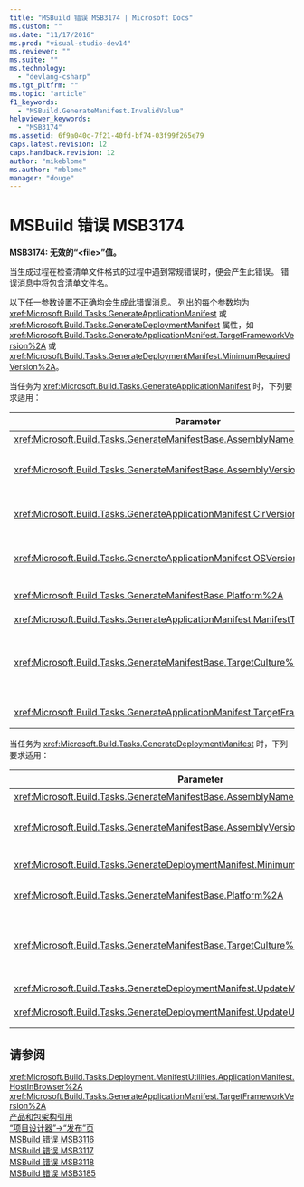```yaml
---
title: "MSBuild 错误 MSB3174 | Microsoft Docs"
ms.custom: ""
ms.date: "11/17/2016"
ms.prod: "visual-studio-dev14"
ms.reviewer: ""
ms.suite: ""
ms.technology: 
  - "devlang-csharp"
ms.tgt_pltfrm: ""
ms.topic: "article"
f1_keywords: 
  - "MSBuild.GenerateManifest.InvalidValue"
helpviewer_keywords: 
  - "MSB3174"
ms.assetid: 6f9a040c-7f21-40fd-bf74-03f99f265e79
caps.latest.revision: 12
caps.handback.revision: 12
author: "mikeblome"
ms.author: "mblome"
manager: "douge"
---
```

# MSBuild 错误 MSB3174
**MSB3174: 无效的“\<file\>”值。**  
  
 当生成过程在检查清单文件格式的过程中遇到常规错误时，便会产生此错误。  错误消息中将包含清单文件名。  
  
 以下任一参数设置不正确均会生成此错误消息。  列出的每个参数均为 <xref:Microsoft.Build.Tasks.GenerateApplicationManifest> 或 <xref:Microsoft.Build.Tasks.GenerateDeploymentManifest> 属性，如 <xref:Microsoft.Build.Tasks.GenerateApplicationManifest.TargetFrameworkVersion%2A> 或 <xref:Microsoft.Build.Tasks.GenerateDeploymentManifest.MinimumRequiredVersion%2A>。  
  
 当任务为 <xref:Microsoft.Build.Tasks.GenerateApplicationManifest> 时，下列要求适用：  
  
|Parameter|要求|  
|---------------|--------|  
|<xref:Microsoft.Build.Tasks.GenerateManifestBase.AssemblyName%2A>|必须是有效的文件名。|  
|<xref:Microsoft.Build.Tasks.GenerateManifestBase.AssemblyVersion%2A>|与 <xref:System.Version.%23ctor%2A> 的要求相同。  所有八位字节都必须大于 0。  必须指定全部四个八位字节。  可以接受空字符串。|  
|<xref:Microsoft.Build.Tasks.GenerateApplicationManifest.ClrVersion%2A>|与 <xref:System.Version.%23ctor%2A> 的要求相同。  所有八位字节都必须大于 0。  必须指定全部四个八位字节。  可以接受空字符串。|  
|<xref:Microsoft.Build.Tasks.GenerateApplicationManifest.OSVersion%2A>|与 <xref:System.Version.%23ctor%2A> 的要求相同。  所有八位字节都必须大于 0。  必须指定全部四个八位字节。  可以接受空字符串。|  
|<xref:Microsoft.Build.Tasks.GenerateManifestBase.Platform%2A>|必须为**“AnyCPU”**、**“x86”**、**“x64”**或**“Itanium”**。  可以接受空字符串。|  
|<xref:Microsoft.Build.Tasks.GenerateApplicationManifest.ManifestType%2A>|必须为**“Native”**或**“ClickOnce”**。|  
|<xref:Microsoft.Build.Tasks.GenerateManifestBase.TargetCulture%2A>|可以为空字符串。  也可以为非特定区域性（只能由双字母小写语言代码指定，例如，“jp”代表日语）。  否则，此值的要求与 <xref:System.Globalization.CultureInfo.%23ctor%2A> 的要求相同。|  
|<xref:Microsoft.Build.Tasks.GenerateApplicationManifest.TargetFrameworkVersion%2A>|格式必须为 v*\#*.*\#*。  版本必须高于 2.0。  可以接受空字符串。|  
  
 当任务为 <xref:Microsoft.Build.Tasks.GenerateDeploymentManifest> 时，下列要求适用：  
  
|Parameter|要求|  
|---------------|--------|  
|<xref:Microsoft.Build.Tasks.GenerateManifestBase.AssemblyName%2A>|必须是有效的文件名。|  
|<xref:Microsoft.Build.Tasks.GenerateManifestBase.AssemblyVersion%2A>|与 <xref:System.Version.%23ctor%2A> 的要求相同。  所有八位字节都必须大于 0。  必须指定全部四个八位字节。  可以接受空字符串。|  
|<xref:Microsoft.Build.Tasks.GenerateDeploymentManifest.MinimumRequiredVersion%2A>|与 <xref:System.Version.%23ctor%2A> 的要求相同。  所有八位字节都必须大于 0。  可以接受空字符串。|  
|<xref:Microsoft.Build.Tasks.GenerateManifestBase.Platform%2A>|必须为**“AnyCPU”**、**“x86”**、**“x64”**或**“Itanium”**。  可以接受空字符串。|  
|<xref:Microsoft.Build.Tasks.GenerateManifestBase.TargetCulture%2A>|可以为空字符串。  也可以为非特定区域性（只能由双字母小写语言代码指定，例如，“jp”代表日语）。  否则，此值的要求与 <xref:System.Globalization.CultureInfo.%23ctor%2A> 的要求相同。|  
|<xref:Microsoft.Build.Tasks.GenerateDeploymentManifest.UpdateMode%2A>|必须为**“前台”**或**“后台”**。  可以接受空字符串。|  
|<xref:Microsoft.Build.Tasks.GenerateDeploymentManifest.UpdateUnit%2A>|必须为**“小时”**、**“天”**或**“星期”**。  可以接受空字符串。|  
  
## 请参阅  
 <xref:Microsoft.Build.Tasks.Deployment.ManifestUtilities.ApplicationManifest.HostInBrowser%2A>   
 <xref:Microsoft.Build.Tasks.GenerateApplicationManifest.TargetFrameworkVersion%2A>   
 [产品和包架构引用](../Topic/Product%20and%20Package%20Schema%20Reference.md)   
 [“项目设计器”\-\>“发布”页](../Topic/Publish%20Page,%20Project%20Designer.md)   
 [MSBuild 错误 MSB3116](../misc/msbuild-error-msb3116.md)   
 [MSBuild 错误 MSB3117](../misc/msbuild-error-msb3117.md)   
 [MSBuild 错误 MSB3118](../misc/msbuild-error-msb3118.md)   
 [MSBuild 错误 MSB3185](../misc/msbuild-error-msb3185.md)
